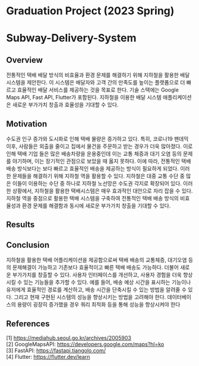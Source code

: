 # Graduation Project (2023 Spring)
# Subway-Delivery-System

## Overview  
전통적인 택배 배달 방식의 비효율과 환경 문제를 해결하기 위해 지하철을 활용한 배달 시스템을 제안한다.
이 시스템은 배달자와 고객 간의 만족도를 높이는 플랫폼으로 더 빠르고 효율적인 배달 서비스를 제공하는 것을 목표로 한다. 
기술 스택에는 Google Maps API, Fast API, Flutter가 포함된다.
지하철을 이용한 배달 시스템 애플리케이션은 새로운 부가가치 창출과 효율성을 기대할 수 있다.


## Motivation
수도권 인구 증가와 도시화로 인해 택배 물량은 증가하고 있다.
특히, 코로나19 팬데믹 이후, 사람들은 외출을 줄이고 집에서 물건을 주문하고 받는 경우가 더욱 많아졌다.
이로 인해 택배 기업 들은 많은 배송차량을 운용중인데 이는 교통 체증과 대기 오염 등의 문제를 야기하며, 이는 장기적인 관점으로 보았을 때 옳지 못하다. 
이에 따라, 전통적인 택배배송 방식보다는 보다 빠르고 효율적인 배송을 제공하는 방식이 필요하게 되었다. 
이러한 문제들을 해결하기 위해 지하철 역을 활용할 수 있다. 
지하철은 대중 교통 수단 중 많은 이들이 이용하는 수단 중 하나로 지하철 노선망은 수도권 각지로 확장되어 있다.
이러한 상황에서, 지하철을 활용한 택배시스템은 매우 효과적인 대안으로 자리 잡을 수 있다. 
지하철 역을 중점으로 활용한 택배 시스템을 구축하여 전통적인 택배 배송 방식의 비효율성과 환경 문제를 해결함과 동시에 새로운 부가가치 창출을 기대할 수 있다.


## Results  


## Conclusion
지하철을 활용한 택배 어플리케이션을 제공함으로써 
택배 배송의 교통체증, 대기오염 등의 문제해결이 가능하고
기존보다 효율적이고 빠른 택배 배송도 가능하다.
더불어 새로운 부가가치를 창출할 수 있다.
사용자 인터페이스를 개선하고, 사용자 경험을 더욱 향상 시킬 수 있는 기능들을 추가할 수 있다. 
예를 들어, 배송 예상 시간을 표시하는 기능이나
유저에게 효율적인 경로를 계산하고, 배송 시간을 단축시킬 수 있는 방법을 알려줄 수 있다. 
그리고 현재 구현된 시스템의 성능을 향상시키는 방법을 고려해야 한다. 
데이터베이스의 용량이 굉장히 증가했을 경우 쿼리 최적화 등을 통해 성능을 향상시켜야 한다


## References
[1] https://mediahub.seoul.go.kr/archives/2005903  
[2] GoogleMapsAPI: https://developers.google.com/maps?hl=ko  
[3] FastAPI: https://fastapi.tiangolo.com/  
[4] Flutter: https://flutter.dev/learn
